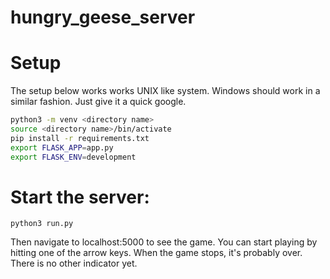 # hungry_geese_server

# Setup
The setup below works works UNIX like system. Windows should work in a similar fashion. Just give it a quick google.
```bash
python3 -m venv <directory name>
source <directory name>/bin/activate
pip install -r requirements.txt
export FLASK_APP=app.py
export FLASK_ENV=development
```

# Start the server:
```
python3 run.py
```
Then navigate to localhost:5000 to see the game. You can start playing by hitting one of the arrow keys. When the game stops, it's probably over. There is no other indicator yet.
